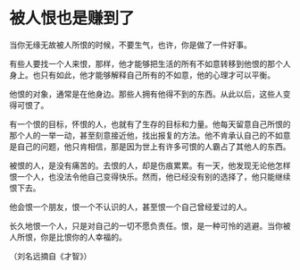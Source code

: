 # 被人恨也是赚到了

当你无缘无故被人所恨的时候，不要生气，也许，你是做了一件好事。 

有些人要找一个人来恨，那样，他才能够把生活的所有不如意转移到他恨的那个人身上。也只有如此，他才能够解释自己所有的不如意，他的心理才可以平衡。 

他恨的对象，通常是在他身边。那些人拥有他得不到的东西。从此以后，这些人变得可恨了。 

有一个恨的目标，怀恨的人，也就有了生存的目标和力量。他每天留意自己所恨的那个人的一举一动，甚至刻意接近他，找出报复的方法。他不肯承认自己的不如意是自己的问题，他只肯相信，那是因为世上有许多可恨的人霸占了其他人的东西。 

被恨的人，是没有痛苦的。去恨的人，却是伤痕累累。有一天，他发现无论他怎样恨一个人，也没法令他自己变得快乐。然而，他已经没有别的选择了，他只能继续恨下去。 

他会恨一个朋友，恨一个不认识的人，甚至恨一个自己曾经爱过的人。 

长久地恨一个人，只是对自己的一切不愿负责任。恨，是一种可怜的逃避。当你被人所恨，你是比恨你的人幸福的。 

（刘名远摘自《才智》）